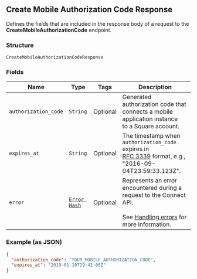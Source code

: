 ## Create Mobile Authorization Code Response

Defines the fields that are included in the response body of
a request to the __CreateMobileAuthorizationCode__ endpoint.

### Structure

`CreateMobileAuthorizationCodeResponse`

### Fields

| Name | Type | Tags | Description |
|  --- | --- | --- | --- |
| `authorization_code` | `String` | Optional | Generated authorization code that connects a mobile application instance<br>to a Square account. |
| `expires_at` | `String` | Optional | The timestamp when `authorization_code` expires in<br>[RFC 3339](https://tools.ietf.org/html/rfc3339) format, e.g., "2016-09-04T23:59:33.123Z". |
| `error` | [`Error Hash`](/doc/models/error.md) | Optional | Represents an error encountered during a request to the Connect API.<br><br>See [Handling errors](#handlingerrors) for more information. |

### Example (as JSON)

```json
{
  "authorization_code": "YOUR_MOBILE_AUTHORIZATION_CODE",
  "expires_at": "2019-01-10T19:42:08Z"
}
```

